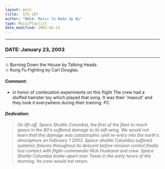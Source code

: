 ```yaml
---
layout: post
title:  STS-107
author: "NASA: Music to Wake Up By"
type: MusicPlaylist
date_modified: 2003-01-23
---
```


----
### DATE: January 23, 2003
----
⊹ Burning Down the House by Talking Heads  &nbsp;<br />⊹ Kung Fu Fighting by Carl Douglas.

#### Comment:
* in honor of combustion experiments on this flight
The crew had a stuffed hamster toy which played that  song. It was their 'mascot' and they took it everywhere during their training. PC

#### *Dedication:*
> *On lift-off, Space Shuttle Columbia, the first of the fleet to reach space in the 80's suffered damage to its left-wing. We would not learn that this damage was catastrophic until re-entry into the earth's atmosphere on February 1 2003. Space-shuttle Columbia suffered systemic failures throughout its descent before mission control finally lost contact with flight-commander Rick Husband and crew. Space Shuttle Columbia broke-apart over Texas in the early hours of the morning. Its crew would not return.*
